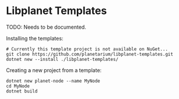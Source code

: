 Libplanet Templates
===================

TODO: Needs to be documented.

Installing the templates:

~~~~ console
# Currently this template project is not available on NuGet...
git clone https://github.com/planetarium/libplanet-templates.git
dotnet new --install ./libplanet-templates/
~~~~

Creating a new project from a template:

~~~~ console
dotnet new planet-node --name MyNode
cd MyNode
dotnet build
~~~~